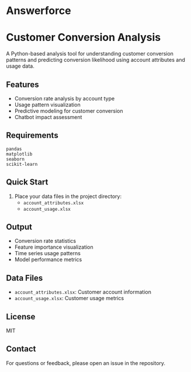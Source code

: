 # Answerforce
# Customer Conversion Analysis

A Python-based analysis tool for understanding customer conversion patterns and predicting conversion likelihood using account attributes and usage data.

## Features

- Conversion rate analysis by account type
- Usage pattern visualization
- Predictive modeling for customer conversion
- Chatbot impact assessment

## Requirements

```
pandas
matplotlib
seaborn
scikit-learn
```

## Quick Start

1. Place your data files in the project directory:
   - `account_attributes.xlsx`
   - `account_usage.xlsx`

## Output

- Conversion rate statistics
- Feature importance visualization
- Time series usage patterns
- Model performance metrics

## Data Files

- `account_attributes.xlsx`: Customer account information
- `account_usage.xlsx`: Customer usage metrics

## License

MIT

## Contact

For questions or feedback, please open an issue in the repository.
